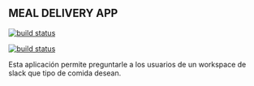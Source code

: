## MEAL DELIVERY APP

[![build status](https://github.com/josseed/backend-test-zuniga/workflows/Django-CI/badge.svg)](https://github.com/josseed/backend-test-zuniga/actions)

[![build status](https://github.com/josseed/backend-test-zuniga/workflows/Angular-CI/badge.svg)](https://github.com/josseed/backend-test-zuniga/actions)

Esta aplicación permite preguntarle a los usuarios de un workspace de slack que tipo de comida desean.

